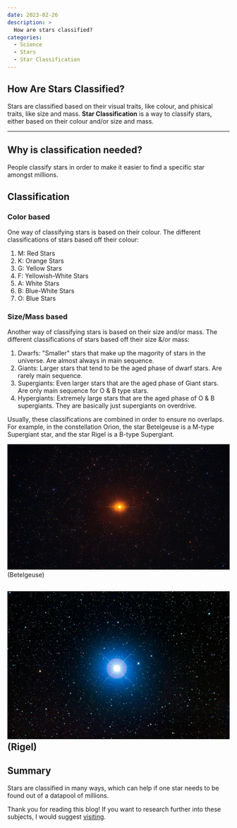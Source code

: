 ```yaml
---
date: 2023-02-26
description: >
  How are stars classified?
categories:
  - Science
  - Stars
  - Star Classification
---
```


## How Are Stars Classified?

Stars are classified based on their visual traits, like colour, and phisical traits, like size and mass. **Star Classification** is a way to classify stars, either based on their colour and/or size and mass.  



<!-- more -->

---

## Why is classification needed? 
People classify stars in order to make it easier to find a specific star amongst millions.

## Classification 

### Color based
One way of classifying stars is based on their colour. The different classifications of stars based off their colour:

1. M: Red Stars
2. K: Orange Stars
3. G: Yellow Stars
4. F: Yellowish-White Stars
5. A: White Stars
6. B: Blue-White Stars
7. O: Blue Stars


### Size/Mass based

Another way of classifying stars is based on their size and/or mass. The different classifications of stars based off their size &/or mass:

1. Dwarfs: "Smaller" stars that make up the magority of stars in the universe.  Are almost always in main sequence.
2. Giants:  Larger stars that tend to be the aged phase of dwarf stars.  Are rarely main sequence.
3. Supergiants:  Even larger stars that are the aged phase of Giant stars.  Are only main sequence for O & B type stars.
4. Hypergiants:  Extremely large stars that are the aged phase of O & B supergiants.  They are basically just supergiants on overdrive.


Usually, these classifications are combined in order to ensure no overlaps.  For example, in the constellation Orion, the star Betelgeuse is a M-type Supergiant star, and the star Rigel is a B-type Supergiant.

![Beletgeuse](images/starclassification/Betelgeuse_Blog(1).jpeg) (Betelgeuse)

![Rigel](images/starclassification/Rigel_Blog(1).png) (Rigel)
---
## Summary

Stars are classified in many ways, which can help if one star needs to be found out of a datapool of millions.  

Thank you for reading this blog! If you want to research further into these subjects, I would suggest [visiting](https://universe.nasa.gov/stars/types/).